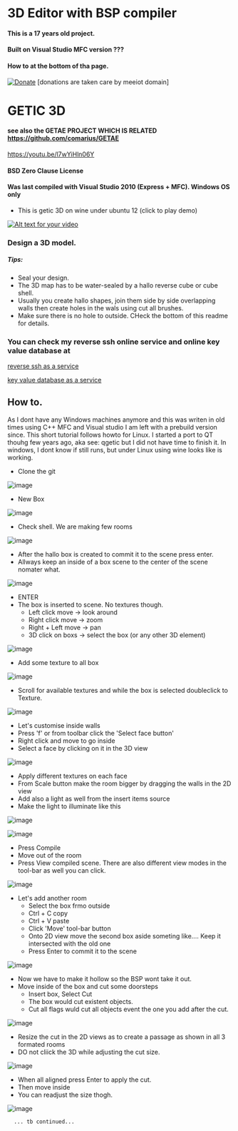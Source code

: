 # 3D Editor with BSP compiler
#### This is a 17 years old project.
#### Built on Visual Studio MFC version ???
#### How to at the bottom of tha page.

[![Donate](https://img.shields.io/badge/Donate-PayPal-green.svg)](https://www.paypal.com/cgi-bin/webscr?cmd=_s-xclick&hosted_button_id=L9RVWU5NUZ4YG)   [donations are taken care by meeiot domain]
# GETIC 3D
#### see also the GETAE PROJECT WHICH IS RELATED  https://github.com/comarius/GETAE
https://youtu.be/l7wYiHln06Y
#### BSD Zero Clause License
#### Was last compiled with Visual Studio 2010 (Express + MFC). Windows OS only


* This is getic 3D on wine under ubuntu 12 (click to play demo)

[![Alt text for your video](http://marius.mine.nu/_res/getic/about11.jpg)](https://youtu.be/l7wYiHln06Y)


###  Design a 3D model.
##### Tips:  
   * Seal your design. 
   * The 3D map has to be water-sealed by a hallo reverse cube or cube shell.
   * Usually you create hallo shapes, join them side by side overlapping walls then create holes in the wals using cut all brushes.
   * Make sure there is no hole to outside. CHeck the bottom of this readme for details.



###  You can check my reverse ssh online service and online key value database at 

[reverse ssh as a service](http://www.mylinuz.com)

[key value database as a service](https://www.meeiot.org)

## How to.
As I dont have any Windows machines anymore and this was writen in old times using 
C++ MFC and Visual studio I am left with a prebuild version since. This short tutorial follows
howto for Linux. I started a port to QT thouhg few years ago, aka see: qgetic but I did not have 
time to finish it. In windows, I dont know if still runs, but under Linux using wine looks like is working.

  * Clone the git
 
![image](https://user-images.githubusercontent.com/69641625/91868488-c5dfda00-ec42-11ea-94b3-766b66500cb1.png)

  * New Box
  
![image](https://user-images.githubusercontent.com/69641625/91868698-07708500-ec43-11ea-8012-f46957f25781.png)

  * Check shell. We are making few rooms
  
  
![image](https://user-images.githubusercontent.com/69641625/91868816-25d68080-ec43-11ea-8e7a-724527c69d82.png)

 * After the hallo box is created to commit it to the scene press enter.
 * Allways keep an inside of a box scene to the center of the scene nomater what. 

![image](https://user-images.githubusercontent.com/69641625/91868919-44d51280-ec43-11ea-912b-aef40bedba60.png)

  * ENTER
  * The box is inserted to scene. No textures though.
      * Left click move -> look around
      * Right click move -> zoom
      * Right + Left move -> pan
      * 3D click on boxs -> select the box (or any other 3D element)

![image](https://user-images.githubusercontent.com/69641625/91869085-73eb8400-ec43-11ea-812c-9f58844f3cf1.png)

  * Add some texture to all box
  
![image](https://user-images.githubusercontent.com/69641625/91869226-9da4ab00-ec43-11ea-8459-f9fc100f863d.png)

   * Scroll for available textures and while the box is selected doubleclick to Texture.
   
![image](https://user-images.githubusercontent.com/69641625/91869543-02600580-ec44-11ea-92dd-ec420e36f21b.png)

   * Let's customise inside walls
   * Press 'f' or from toolbar click the 'Select face button'
   * Right click and move to go inside
   * Select a face by clicking on it in the 3D view
   
![image](https://user-images.githubusercontent.com/69641625/91869848-5a970780-ec44-11ea-9b0a-26f02aa3a657.png)

   * Apply different textures on each face
   * From Scale button make the room bigger by dragging the walls in the 2D view
   * Add also a light as well from the insert items source
   * Make the light to illuminate like this
   
   
![image](https://user-images.githubusercontent.com/69641625/91873530-1eb17180-ec47-11ea-85a9-83f1c05f17e6.png)

   
![image](https://user-images.githubusercontent.com/69641625/91873062-99c65800-ec46-11ea-93cb-31893f48739d.png)

   * Press Compile
   * Move out of the room
   * Press View compiled scene. There are also different view modes in the tool-bar as well you can click.
   
![image](https://user-images.githubusercontent.com/69641625/91873739-659f6700-ec47-11ea-9231-143a3742c8c2.png)

  * Let's add another room 
      * Select the box frmo outside
      * Ctrl + C  copy
      * Ctrl + V   paste
      * Click 'Move' tool-bar button
      * Onto 2D view move the second box aside someting like.... Keep it intersected with the old one
      * Press Enter to commit it to the scene
      
![image](https://user-images.githubusercontent.com/69641625/91874216-f1b18e80-ec47-11ea-8729-201cb679c9bb.png)
      
      
  * Now we have to make it hollow so the BSP wont take it out.
  * Move inside of the box and cut some doorsteps
      * Insert box, Select Cut
      * The box would cut existent objects.
      * Cut all flags wuld cut all objects event the one you add after the cut.
      
![image](https://user-images.githubusercontent.com/69641625/91874334-19a0f200-ec48-11ea-80a3-fa29cb6740be.png)

   * Resize the cut in the 2D views as to create a passage as shown in all 3 formated rooms
   * DO not cliick the 3D while adjusting the cut size.

![image](https://user-images.githubusercontent.com/69641625/91874503-4c4aea80-ec48-11ea-9df7-23ae5841f83d.png)

   * When all aligned press Enter to apply the cut.
   * Then move inside
   * You can readjust the size thogh.
   
![image](https://user-images.githubusercontent.com/69641625/91874971-dbf09900-ec48-11ea-8414-a9421e3bc854.png)


      ... tb continued...



